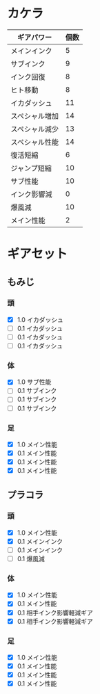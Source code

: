 # カケラ
| ギアパワー | 個数 |
----|----
| メインインク | 5 | 
| サブインク| 9 |
| インク回復 | 8 |  
| ヒト移動 |  8 |
| イカダッシュ | 11 | 
| スペシャル増加 | 14 | 
| スペシャル減少 | 13 | 
| スペシャル性能 | 14 | 
| 復活短縮 | 6 | 
| ジャンプ短縮 | 10 | 
| サブ性能 | 10 | 
| インク影響減 | 0 | 
| 爆風減 | 10 | 
| メイン性能 | 2 | 

# ギアセット
## もみじ
### 頭
- [x] 1.0 イカダッシュ
- [ ] 0.1 イカダッシュ
- [ ] 0.1 イカダッシュ
- [ ] 0.1 イカダッシュ
### 体
- [x] 1.0 サブ性能
- [ ] 0.1 サブインク
- [ ] 0.1 サブインク
- [ ] 0.1 サブインク
### 足
- [x] 1.0 メイン性能
- [x] 0.1 メイン性能
- [x] 0.1 メイン性能
- [x] 0.1 メイン性能

## プラコラ
### 頭
- [x] 1.0 メイン性能
- [x] 0.1 メインインク
- [ ] 0.1 メインインク
- [ ] 0.1 爆風減
### 体
- [x] 1.0 メイン性能
- [x] 0.1 メイン性能
- [x] 0.1 相手インク影響軽減ギア
- [x] 0.1 相手インク影響軽減ギア
### 足
- [x] 1.0 メイン性能
- [x] 0.1 メイン性能
- [x] 0.1 メイン性能
- [x] 0.1 メイン性能
